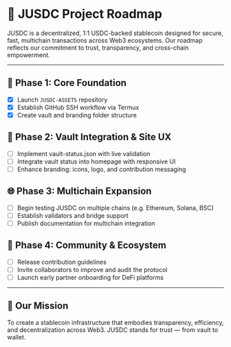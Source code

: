 # 📍 JUSDC Project Roadmap

JUSDC is a decentralized, 1:1 USDC-backed stablecoin designed for secure, fast, multichain transactions across Web3 ecosystems. Our roadmap reflects our commitment to trust, transparency, and cross-chain empowerment.

---

## 🔧 Phase 1: Core Foundation
- [x] Launch `JUSDC-ASSETS` repository
- [x] Establish GitHub SSH workflow via Termux
- [x] Create vault and branding folder structure

## 🚀 Phase 2: Vault Integration & Site UX
- [ ] Implement vault-status.json with live validation
- [ ] Integrate vault status into homepage with responsive UI
- [ ] Enhance branding: icons, logo, and contribution messaging

## 🌐 Phase 3: Multichain Expansion
- [ ] Begin testing JUSDC on multiple chains (e.g. Ethereum, Solana, BSC)
- [ ] Establish validators and bridge support
- [ ] Publish documentation for multichain integration

## 🤝 Phase 4: Community & Ecosystem
- [ ] Release contribution guidelines
- [ ] Invite collaborators to improve and audit the protocol
- [ ] Launch early partner onboarding for DeFi platforms

---

## 🔮 Our Mission

To create a stablecoin infrastructure that embodies transparency, efficiency, and decentralization across Web3. JUSDC stands for trust — from vault to wallet.
